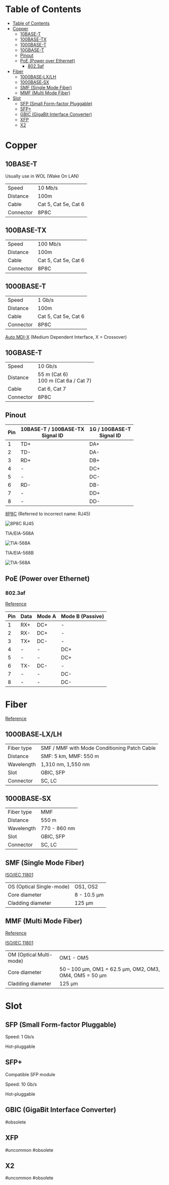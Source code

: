 # Table of Contents
- [Table of Contents](#table-of-contents)
- [Copper](#copper)
  - [10BASE-T](#10base-t)
  - [100BASE-TX](#100base-tx)
  - [1000BASE-T](#1000base-t)
  - [10GBASE-T](#10gbase-t)
  - [Pinout](#pinout)
  - [PoE (Power over Ethernet)](#poe-power-over-ethernet)
    - [802.3af](#8023af)
- [Fiber](#fiber)
  - [1000BASE‑LX/LH](#1000base%e2%80%91lxlh)
  - [1000BASE‑SX](#1000base%e2%80%91sx)
  - [SMF (Single Mode Fiber)](#smf-single-mode-fiber)
  - [MMF (Multi Mode Fiber)](#mmf-multi-mode-fiber)
- [Slot](#slot)
  - [SFP (Small Form-factor Pluggable)](#sfp-small-form-factor-pluggable)
  - [SFP+](#sfp)
  - [GBIC (GigaBit Interface Converter)](#gbic-gigabit-interface-converter)
  - [XFP](#xfp)
  - [X2](#x2)

# Copper

## 10BASE-T

Usually use in WOL (Wake On LAN)

|  |  |
| - | - |
| Speed | 10 Mb/s |
| Distance | 100m |
| Cable | Cat 5, Cat 5e, Cat 6 |
| Connector | 8P8C |

## 100BASE-TX

|  |  |
| - | - |
| Speed | 100 Mb/s |
| Distance | 100m |
| Cable | Cat 5, Cat 5e, Cat 6 |
| Connector | 8P8C |

## 1000BASE-T

|  |  |
| - | - |
| Speed | 1 Gb/s |
| Distance | 100m |
| Cable | Cat 5, Cat 5e, Cat 6 |
| Connector | 8P8C |

[Auto MDI-X](https://en.wikipedia.org/wiki/Medium-dependent_interface) (Medium Dependent Interface, X = Crossover)

## 10GBASE-T

|  |  |
| - | - |
| Speed | 10 Gb/s |
| Distance | 55 m (Cat 6)<br> 100 m (Cat 6a / Cat 7) |
| Cable | Cat 6, Cat 7 |
| Connector | 8P8C |

## Pinout

| Pin | 10BASE-T / 100BASE-TX<br> Signal ID | 1G / 10GBASE-T<br> Signal ID |
| - | - | - |
| 1 | TD+ | DA+ |
| 2 | TD- | DA- |
| 3 | RD+ | DB+ |
| 4 | - | DC+ |
| 5 | - | DC- |
| 6 | RD- | DB- |
| 7 | - | DD+ |
| 8 | - | DD- |

[8P8C](https://en.wikipedia.org/wiki/Modular_connector) (Referred to incorrect name: RJ45)

![8P8C RJ45](img/8P8C&#32;RJ45.png)

TIA/EIA-568A

![TIA-568A](img/TIA-568A.png)

TIA/EIA-568B

![TIA-568A](img/TIA-568B.png)

## PoE (Power over Ethernet)

### 802.3af

[Reference](https://en.wikipedia.org/wiki/Power_over_Ethernet)

| Pin | Data | Mode A | Mode B (Passive) |
| - | - | - | - |
| 1 | RX+ | DC+ | - |
| 2 | RX- | DC+ | - |
| 3 | TX+ | DC- | - |
| 4 | - | - | DC+ |
| 5 | - | - | DC+ |
| 6 | TX- | DC- | - |
| 7 | - | - | DC- |
| 8 | - | - | DC- |

# Fiber

[Reference](https://www.cisco.com/c/en/us/products/collateral/interfaces-modules/gigabit-ethernet-gbic-sfp-modules/datasheet-c78-366584.html)

## 1000BASE‑LX/LH

|  |  |
| - | - |
| Fiber type | SMF / MMF with Mode Conditioning Patch Cable |
| Distance | SMF: 5 km, MMF: 550 m |
| Wavelength | 1,310 nm, 1,550 nm |
| Slot | GBIC, SFP |
| Connector | SC, LC |

## 1000BASE‑SX

|  |  |
| - | - |
| Fiber type | MMF |
| Distance | 550 m |
| Wavelength | 770 - 860 nm |
| Slot | GBIC, SFP |
| Connector | SC, LC |

## SMF (Single Mode Fiber)

[ISO/IEC 11801](https://en.wikipedia.org/wiki/ISO/IEC_11801)

|  |  |
| - | - |
| OS (Optical Single-mode) | OS1, OS2 |
| Core diameter | 8 - 10.5 µm |
| Cladding diameter | 125 µm |

## MMF (Multi Mode Fiber)

[Reference](https://en.wikipedia.org/wiki/Multi-mode_optical_fiber)

[ISO/IEC 11801](https://en.wikipedia.org/wiki/ISO/IEC_11801)

|  |  |
| - | - |
| OM (Optical Multi-mode) | OM1 - OM5 |
| Core diameter | 50 – 100 µm, OM1 = 62.5 µm, OM2, OM3, OM4, OM5 = 50 µm |
| Cladding diameter | 125 µm |

# Slot

## SFP (Small Form-factor Pluggable)

Speed: 1 Gb/s

Hot-pluggable

## SFP+

Compatible SFP module

Speed: 10 Gb/s

Hot-pluggable

## GBIC (GigaBit Interface Converter)

#obsolete

## XFP

#uncommon #obsolete

## X2

#uncommon #obsolete
